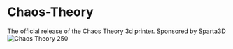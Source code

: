 # Chaos-Theory
The official release of the Chaos Theory 3d printer.
Sponsored by Sparta3D
![Chaos Theory 250](https://github.com/the0ry/Chaos-Theory/assets/17616022/100e6d37-e0b1-478f-9e50-5da0c38921a7)
